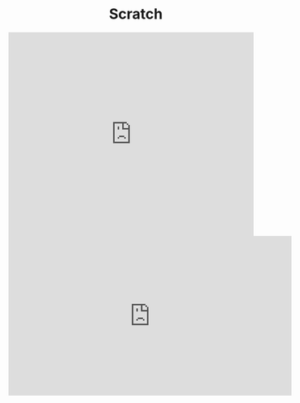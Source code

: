 <html>
  <head>
    <center>
      <h1 font-family="arial">Scratch</h1>
    </center>
  </head>
  <iframe src="https://scratch.mit.edu/projects/706377735/embed" allowtransparency="true" width="485" height="402" frameborder="0" scrolling="no" allowfullscreen></iframe>
  <br>
  <iframe width="560" height="315" src="https://littlealchemy.com/" frameborder="0" allow="accelerometer; autoplay; clipboard-write; encrypted-media; gyroscope; picture-in-picture" allowfullscreen></iframe>
</html>
